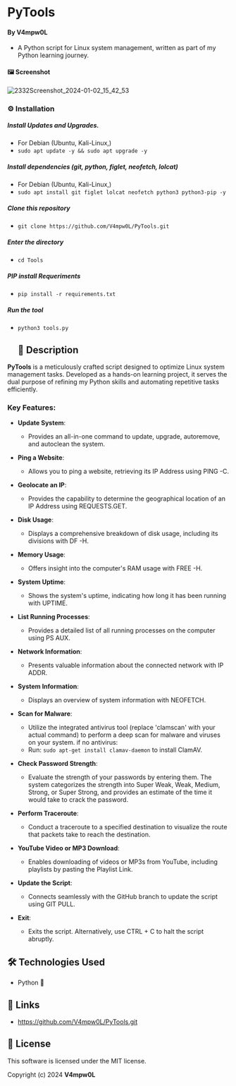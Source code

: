 # PyTools 
  
  
 #### By V4mpw0L 
 
  * A Python script for Linux system management, written as part of my Python learning journey.


 #### 🖼️ Screenshot

    
 ![2332Screenshot_2024-01-02_15_42_53](https://github.com/V4mpw0L/PyTools/assets/125161567/008a8a2b-8034-4a41-9f56-4a3c7dc61696)

    
### ⚙️ Installation

##### Install Updates and Upgrades.

 - For Debian (Ubuntu, Kali-Linux,)
 - ```sudo apt update -y && sudo apt upgrade -y```

##### Install dependencies (git, python, figlet, neofetch, lolcat)

 - For Debian (Ubuntu, Kali-Linux,)
 - ```sudo apt install git figlet lolcat neofetch python3 python3-pip -y```

##### Clone this repository

 - ```git clone https://github.com/V4mpw0L/PyTools.git```

##### Enter the directory
 - ```cd Tools```

##### PIP install Requeriments

 - ```pip install -r requirements.txt```

##### Run the tool
 - ```python3 tools.py```

    ## 📝 Description

**PyTools** is a meticulously crafted script designed to optimize Linux system management tasks. Developed as a hands-on learning project, it serves the dual purpose of refining my Python skills and automating repetitive tasks efficiently.

### Key Features:

- **Update System**: 
  - Provides an all-in-one command to update, upgrade, autoremove, and autoclean the system.

- **Ping a Website**: 
  - Allows you to ping a website, retrieving its IP Address using PING -C.

- **Geolocate an IP**: 
  - Provides the capability to determine the geographical location of an IP Address using REQUESTS.GET.

- **Disk Usage**: 
  - Displays a comprehensive breakdown of disk usage, including its divisions with DF -H.

- **Memory Usage**: 
  - Offers insight into the computer's RAM usage with FREE -H.

- **System Uptime**: 
  - Shows the system's uptime, indicating how long it has been running with UPTIME.

- **List Running Processes**: 
  - Provides a detailed list of all running processes on the computer using PS AUX.

- **Network Information**: 
  - Presents valuable information about the connected network with IP ADDR.

- **System Information**: 
  - Displays an overview of system information with NEOFETCH.
    
- **Scan for Malware**:
  - Utilize the integrated antivirus tool (replace 'clamscan' with your actual command) to perform a deep scan for malware and viruses on your system. if no antivirus:
  - Run: ```sudo apt-get install clamav-daemon``` to install ClamAV.

- **Check Password Strength**:
  - Evaluate the strength of your passwords by entering them. The system categorizes the strength into Super Weak, Weak, Medium, Strong, or Super Strong, and provides an estimate of the time it would take to crack the password.

- **Perform Traceroute**:
  - Conduct a traceroute to a specified destination to visualize the route that packets take to reach the destination.

- **YouTube Video or MP3 Download**: 
  - Enables downloading of videos or MP3s from YouTube, including playlists by pasting the Playlist Link.

- **Update the Script**: 
  - Connects seamlessly with the GitHub branch to update the script using GIT PULL.

- **Exit**: 
  - Exits the script. Alternatively, use CTRL + C to halt the script abruptly.


   
 ## 🛠️ Technologies Used 
  
 * Python 🐍
   
 ## 🔗 Links 
  
 * https://github.com/V4mpw0L/PyTools.git
  
 ## 📜 License 
  
 This software is licensed under the MIT license. 
  
 Copyright (c) 2024 **V4mpw0L**
